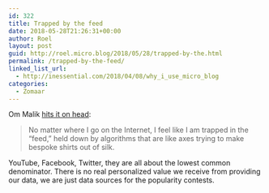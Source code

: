 ```yaml
---
id: 322
title: Trapped by the feed
date: 2018-05-28T21:26:31+00:00
author: Roel
layout: post
guid: http://roel.micro.blog/2018/05/28/trapped-by-the.html
permalink: /trapped-by-the-feed/
linked_list_url:
  - http://inessential.com/2018/04/08/why_i_use_micro_blog
categories:
  - Zomaar
---
```

Om Malik [hits it on head](https://om.co/2018/05/26/we-are-all-trapped-in-the-feed/): 

> No matter where I go on the Internet, I feel like I am trapped in the “feed,” held down by algorithms that are like axes trying to make bespoke shirts out of silk.

YouTube, Facebook, Twitter, they are all about the lowest common denominator. There is no real personalized value we receive from providing our data, we are just data sources for the popularity contests. 